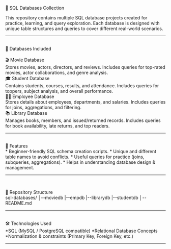📂 SQL Databases Collection

This repository contains multiple SQL database projects created for practice, learning, and query exploration. Each database is designed with unique table structures and queries to cover different real-world scenarios.
<hr>
<br>
📑 Databases Included
<br>
<br>
🎬 Movie Database
<br>
Stores movies, actors, directors, and reviews.
Includes queries for top-rated movies, actor collaborations, and genre analysis.
<br>
🎓 Student Database
<br>
Contains students, courses, results, and attendance.
Includes queries for toppers, subject analysis, and overall performance.
<br>
👩‍💼 Employee Database
<br>
Stores details about employees, departments, and salaries.
Includes queries for joins, aggregations, and filtering.
<br>
📚 Library Database
<br>
Manages books, members, and issued/returned records.
Includes queries for book availability, late returns, and top readers.
<hr>
<br>
🚀 Features
<br>
* Beginner-friendly SQL schema creation scripts.
* Unique and different table names to avoid conflicts.
* Useful queries for practice (joins, subqueries, aggregations).
* Helps in understanding database design & management.
<hr>
<br>

📂 Repository Structure
<br>
sql-databases/
│--moviedb
|--empdb
|--librarydb
|--studentdb
│-- README.md
<hr>
<br>
🛠️ Technologies Used
<br>
*SQL (MySQL / PostgreSQL compatible)
*Relational Database Concepts
*Normalization & constraints (Primary Key, Foreign Key, etc.)
<hr>
